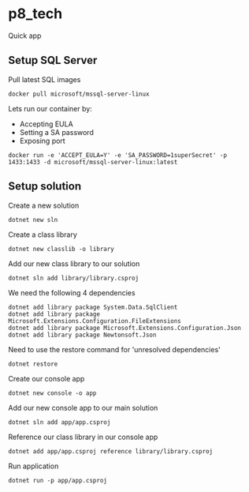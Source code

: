 # p8_tech
Quick app

## Setup SQL Server

Pull latest SQL images
```
docker pull microsoft/mssql-server-linux
```

Lets run our container by:
* Accepting EULA
* Setting a SA password
* Exposing port

```
docker run -e 'ACCEPT_EULA=Y' -e 'SA_PASSWORD=1superSecret' -p 1433:1433 -d microsoft/mssql-server-linux:latest
```

## Setup solution

Create a new solution
```
dotnet new sln
```

Create a class library
```
dotnet new classlib -o library
```

Add our new class library to our solution
```
dotnet sln add library/library.csproj
```


We need the following 4 dependencies
```
dotnet add library package System.Data.SqlClient
dotnet add library package Microsoft.Extensions.Configuration.FileExtensions
dotnet add library package Microsoft.Extensions.Configuration.Json
dotnet add library package Newtonsoft.Json
```


Need to use the restore command for 'unresolved dependencies'
```
dotnet restore
```

Create our console app
```
dotnet new console -o app
```

Add our new console app to our main solution
```
dotnet sln add app/app.csproj
```

Reference our class library in our console app
```
dotnet add app/app.csproj reference library/library.csproj
```

Run application
```
dotnet run -p app/app.csproj
```